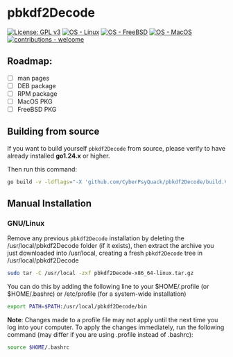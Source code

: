 # pbkdf2Decode

 [![License: GPL v3](https://img.shields.io/badge/License-GPLv3-blue.svg)](https://www.gnu.org/licenses/gpl-3.0)
 [![OS - Linux](https://img.shields.io/badge/OS-Linux-blue?logo=linux&logoColor=white)](https://www.linux.org/ "Go to Linux homepage")
 [![OS - FreeBSD](https://img.shields.io/badge/OS-FreeBSD-blue)](https://www.freebsd.org/ "Go to FreeBSD homepage")
 [![OS - MacOS](https://img.shields.io/badge/OS-macOS-blue?logo=Apple&logoColor=white)](https://apple.com/ "Go to Apple homepage")
 [![contributions - welcome](https://img.shields.io/badge/contributions-welcome-blue)](/CONTRIBUTING.md "Go to contributions doc")



## Roadmap:

- [ ] man pages
- [ ] DEB package
- [ ] RPM package
- [ ] MacOS PKG
- [ ] FreeBSD PKG

## Building from source

If you want to build yourself `pbkdf2Decode` from source, please verify to have already installed **go1.24.x** or higher.

Then run this command:

```bash
go build -v -ldflags="-X 'github.com/CyberPsyQuack/pbkdf2Decode/build.Version=$(cat VERSION)' -X 'github.com/CyberPsyQuack/pbkdf2Decode/build.BuildUser=Your Name' -X 'github.com/CyberPsyQuack/pbkdf2Decode/build.BuildTime=$(date)'"
```

## Manual Installation

### GNU/Linux

Remove any previous `pbkdf2Decode` installation by deleting the /usr/local/pbkdf2Decode folder (if it exists), then extract the archive you just downloaded into /usr/local, creating a fresh `pbkdf2Decode` tree in /usr/local/pbkdf2Decode

```bash
sudo tar -C /usr/local -zxf pbkdf2Decode-x86_64-linux.tar.gz
```
You can do this by adding the following line to your $HOME/.profile (or $HOME/.bashrc) or /etc/profile (for a system-wide installation)

```bash
export PATH=$PATH:/usr/local/pbkdf2Decode/bin
```
**Note**: Changes made to a profile file may not apply until the next time you log into your computer. To apply the changes immediately, run the following command (may differ if you are using .profile instead of .bashrc):

```bash
source $HOME/.bashrc
```